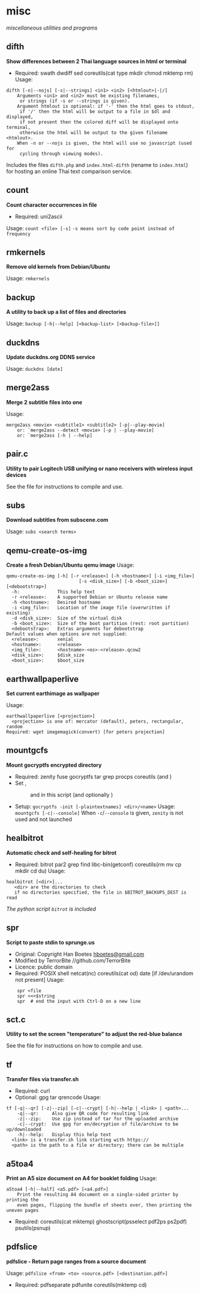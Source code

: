 # misc
*miscellaneous utilities and programs*

## difth
**Show differences between 2 Thai language sources in html or terminal**

* Required: swath dwdiff sed coreutils(cat type mkdir chmod mktemp rm)
Usage:
```
difth [-n|--nojs] [-s|--strings] <in1> <in2> [<htmlout>|-|/]
    Arguments <in1> and <in2> must be existing filenames,
     or strings (if -s or --strings is given).
    Argument htmlout is optional: if '-' then the html goes to stdout,
     if '/' then the html will be output to a file in $dl and displayed,
     if not present then the colored diff will be displayed onto terminal,
     otherwise the html will be output to the given filename <htmlout>.
    When -n or --nojs is given, the html will use no javascript (used for
     cycling through viewing modes).
```
Includes the files `difth.php` and `index.html-difth` (rename to `index.html`)
for hosting an online Thai text comparison service.

## count
**Count character occurrences in file**

* Required: uni2ascii

Usage: `count <file> [-s]`
    `-s means sort by code point instead of frequency`

## rmkernels
**Remove old kernels from Debian/Ubuntu**

Usage: `rmkernels`

## backup
**A utility to back up a list of files and directories**

Usage: `backup [-h|--help] [<backup-list> [<backup-file>]]`

## duckdns
**Update duckdns.org DDNS service**

Usage: `duckdns [date]`

## merge2ass
**Merge 2 subtitle files into one**

Usage:
```
merge2ass <movie> <subtitle1> <subtitle2> [-p|--play-movie]
    or: `merge2ass --detect <movie> [-p | --play-movie]
    or: `merge2ass [-h | --help]
```

## pair.c
**Utility to pair Logitech USB unifying or nano receivers with wireless input devices**

See the file for instructions to compile and use.

## subs
**Download subtitles from subscene.com**

Usage: `subs <search terms>`

## qemu-create-os-img
**Create a fresh Debian/Ubuntu qemu image**
Usage:
```
qemu-create-os-img [-h] [-r <release>] [-h <hostname>] [-i <img_file>]
                           [-s <disk_size>] [-b <boot_size>] [<debootstrap>]
  -h:              This help text
  -r <release>:    A supported Debian or Ubuntu release name
  -h <hostname>:   Desired hostname
  -i <img_file>:   Location of the image file (overwritten if existing)
  -d <disk_size>:  Size of the virtual disk
  -b <boot_size>:  Size of the boot partition (rest: root partition)
  <debootstrap>:   Extras arguments for debootstrap
Default values when options are not supplied:
  <release>:       xenial
  <hostname>:      <release>
  <img_file>:      <hostname>-<os>-<release>.qcow2
  <disk_size>:     $disk_size
  <boot_size>:     $boot_size
```

## earthwallpaperlive
**Set current earthimage as wallpaper**

Usage:
```
earthwallpaperlive [<projection>]
  <projection> is one of: mercator (default), peters, rectangular, random
Required: wget imagemagick(convert) [for peters projection]
```

## mountgcfs
**Mount gocryptfs encrypted directory**

* Required: zenity fuse gocryptfs tar grep procps coreutils (and <command>)
* Set <mount>, <dir> and <name> in this script (and optionally <command>)
* Setup: `gocryptfs -init [-plaintextnames] <dir>/<name>`
Usage: `mountgcfs [-c|--console]`
When `-c`/`--console` is given, `zenity` is not used and <command> not launched

## healbitrot
**Automatic check and self-healing for bitrot**

* Required: bitrot par2 grep find libc-bin(getconf) coreutils(rm mv cp mkdir cd du)
Usage:
```
healbitrot [<dir>]...
   <dir> are the directories to check
   if no directories specified, the file in $BITROT_BACKUPS_DEST is read
```

*The python script `bitrot` is included*

## spr
**Script to paste stdin to sprunge.us**

* Original: Copyright Han Boetes <hboetes@gmail.com>
* Modified by TerrorBite //github.com/TerrorBite
* Licence: public domain
* Required: POSIX shell netcat(nc) coreutils(cat od) date [if /dev/urandom not present]
Usage:
```
    spr <file
    spr <<<$string
    spr  # end the input with Ctrl-D on a new line
```

## sct.c
**Utility to set the screen "temperature" to adjust the red-blue balance**

See the file for instructions on how to compile and use.

## tf
**Transfer files via transfer.sh**
* Required: curl
* Optional: gpg tar qrencode
Usage:
```
tf [-q|--qr] [-z|--zip] [-c|--crypt] [-h|--help | <link> | <path>...
    -q|--qr:     Also give QR code for resulting link
    -z|--zip:    Use zip instead of tar for the uploaded archive
    -c|--crypt:  Use gpg for en/decryption of file/archive to be up/downloaded
    -h|--help:   Display this help text
  <link> is a transfer.sh link starting with https://
  <path> is the path to a file or directory; there can be multiple
```

## a5toa4
**Print an A5 size document on A4 for booklet folding**
Usage:
```
a5toa4 [-h|--half] <a5.pdf> [<a4.pdf>]
    Print the resulting A4 document on a single-sided printer by printing the
    even pages, flipping the bundle of sheets over, then printing the uneven pages
```
* Required: coreutils(cat mktemp) ghostscript(psselect pdf2ps ps2pdf) psutils(psnup)

## pdfslice
**pdfslice - Return page ranges from a source document**

Usage: `pdfslice <from> <to> <source.pdf> [<destination.pdf>]`
* Required: pdfseparate pdfunite coreutils(mktemp cd)

